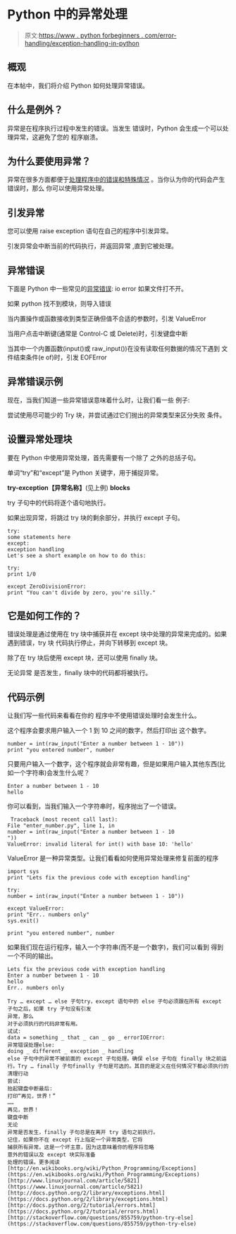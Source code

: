 # Python 中的异常处理

> 原文:[https://www . python forbeginners . com/error-handling/exception-handling-in-python](https://www.pythonforbeginners.com/error-handling/exception-handling-in-python)

## 概观

在本帖中，我们将介绍 Python 如何处理异常错误。

## 什么是例外？

异常是在程序执行过程中发生的错误。当发生
错误时，Python 会生成一个可以处理异常，这避免了您的
程序崩溃。

## 为什么要使用异常？

异常在很多方面都便于[处理程序中的错误和特殊情况](https://www.pythonforbeginners.com/error-handling/how-to-handle-errors-and-exceptions-in-python)
。当你认为你的代码会产生错误时，那么
你可以使用异常处理。

## 引发异常

您可以使用 raise exception
语句在自己的程序中引发异常。

引发异常会中断当前的代码执行，并返回异常
,直到它被处理。

## 异常错误

下面是 Python 中一些常见的[异常错误](https://www.pythonforbeginners.com/error-handling/python-errors-and-exceptions):
io error
如果文件打不开。

如果 python 找不到模块，则导入错误

当内置操作或函数接收到类型正确但值不合适的参数时，引发 ValueError

当用户点击中断键(通常是 Control-C 或 Delete)时，引发键盘中断

当其中一个内置函数(input()或 raw_input())在没有读取任何数据的情况下遇到
文件结束条件(e of)时，引发 EOFError

## 异常错误示例

现在，当我们知道一些异常错误意味着什么时，让我们看一些
例子:

尝试使用尽可能少的 Try 块，并尝试通过它们抛出的异常类型来区分失败
条件。

## 设置异常处理块

要在 Python 中使用异常处理，首先需要有一个除了
之外的总括子句。

单词“try”和“except”是 Python 关键字，用于捕捉异常。

**try-exception【异常名称】**(见上例) **blocks**

try 子句中的代码将逐个语句地执行。

如果出现异常，将跳过 try 块的剩余部分，并执行
except 子句。

```
try:
some statements here
except:
exception handling
Let's see a short example on how to do this:

try:
print 1/0
```

```
except ZeroDivisionError:
print "You can't divide by zero, you're silly."
```

## 它是如何工作的？

错误处理是通过使用在 try
块中捕获并在 except 块中处理的异常来完成的。如果遇到错误，try 块
代码执行停止，并向下转移到 except 块。

除了在 try 块后使用 except 块，还可以使用
finally 块。

无论异常
是否发生，finally 块中的代码都将被执行。

## 代码示例

让我们写一些代码来看看在你的
程序中不使用错误处理时会发生什么。

这个程序会要求用户输入一个 1 到 10 之间的数字，然后打印出
这个数字。

```
number = int(raw_input("Enter a number between 1 - 10"))
print "you entered number", number
```

只要用户输入一个数字，这个程序就会非常有趣，但是如果用户输入其他东西(比如一个字符串)会发生什么呢？

```
Enter a number between 1 - 10
hello
```

你可以看到，当我们输入一个字符串时，程序抛出了一个错误。

```
 Traceback (most recent call last):
File "enter_number.py", line 1, in
number = int(raw_input("Enter a number between 1 - 10
"))
ValueError: invalid literal for int() with base 10: 'hello'
```

ValueError 是一种异常类型。让我们看看如何使用异常处理来修复前面的程序

```
import sys
print "Lets fix the previous code with exception handling"

try:
number = int(raw_input("Enter a number between 1 - 10"))

except ValueError:
print "Err.. numbers only"
sys.exit()

print "you entered number", number
```

如果我们现在运行程序，输入一个字符串(而不是一个数字)，我们可以看到
得到一个不同的输出。

```
Lets fix the previous code with exception handling
Enter a number between 1 - 10
hello
Err.. numbers only
```

```
Try … except … else 子句try，except 语句中的 else 子句必须跟在所有 except 子句之后，如果 try 子句没有引发
异常，那么
对于必须执行的代码非常有用。
试试:
data = something _ that _ can _ go _ errorIOError: 
异常错误处理else:
doing _ different _ exception _ handling
else 子句中的异常不被前面的 except 子句处理。确保 else 子句在 finally 块之前运行。Try … finally 子句finally 子句是可选的。其目的是定义在任何情况下都必须执行的清理行动
尝试:
抬起键盘中断最后:
打印“再见，世界！”
……
再见，世界！
键盘中断
无论
异常是否发生，finally 子句总是在离开 try 语句之前执行。
记住，如果你不在 except 行上指定一个异常类型，它将
捕获所有异常，这是一个坏主意，因为这意味着你的程序将忽略
意外的错误以及 except 块实际准备
处理的错误。更多阅读[http://en.wikibooks.org/wiki/Python_Programming/Exceptions](https://en.wikibooks.org/wiki/Python_Programming/Exceptions)[http://www.linuxjournal.com/article/5821](https://www.linuxjournal.com/article/5821)[http://docs.python.org/2/library/exceptions.html](https://docs.python.org/2/library/exceptions.html)[http://docs.python.org/2/tutorial/errors.html](https://docs.python.org/2/tutorial/errors.html)[http://stackoverflow.com/questions/855759/python-try-else](https://stackoverflow.com/questions/855759/python-try-else)    

```